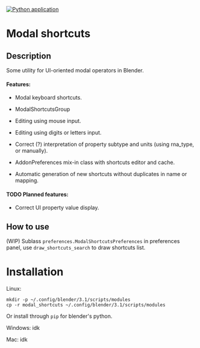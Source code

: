 [![Python application](https://github.com/0djentd/modal_shortcuts/actions/workflows/python-app.yml/badge.svg)](https://github.com/0djentd/modal_shortcuts/actions/workflows/python-app.yml)
# Modal shortcuts
## Description
Some utility for UI-oriented modal operators in Blender.

#### Features:
*   Modal keyboard shortcuts.

*   ModalShortcutsGroup

*   Editing using mouse input.

*   Editing using digits or letters input.

*   Correct (?) interpretation of property subtype and units (using rna_type, or manually).

*   AddonPreferences mix-in class with shortcuts editor and cache.

*   Automatic generation of new shortcuts without duplicates in name or mapping.

#### TODO Planned features:
* Correct UI property value display.

## How to use
(WIP)
Sublass `preferences.ModalShortcutsPreferences` in preferences panel, use `draw_shortcuts_search` to draw shortcuts list.


# Installation
Linux:
```
mkdir -p ~/.config/blender/3.1/scripts/modules
cp -r modal_shortcuts ~/.config/blender/3.1/scripts/modules
```
Or install through `pip` for blender's python.

Windows:
idk

Mac:
idk

